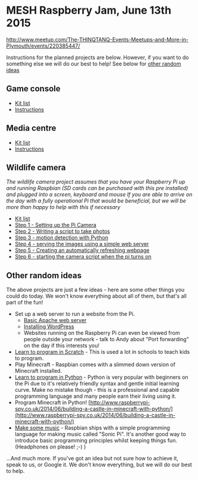# MESH Raspberry Jam, June 13th 2015
http://www.meetup.com/The-THINQTANQ-Events-Meetups-and-More-in-Plymouth/events/220385447/

Instructions for the planned projects are below. However, if you want to do something else we will do our best to help! See below for [other random ideas](#other-random-ideas)

## Game console
* [Kit list](game-console/kit-list.md)
* [Instructions](game-console/instructions.md)

## Media centre
* [Kit list](media-centre/kit-list.md)
* [Instructions](media-centre/instructions.md)

## Wildlife camera

_The wildlife camera project assumes that you have your Raspberry Pi up and running Raspbian (SD cards can be purchased with this pre installed) and plugged into a screen, keyboard and mouse_ 
_If you are able to arrive on the day with a fully operational Pi that would be beneficial, but we will be more than happy to help with this if necessary_ 

* [Kit list](wildlife-camera/kit-list.md)
* [Step 1 - Setting up the Pi Camera](wildlife-camera/step-1.md)
* [Step 2 - Writing a script to take photos](wildlife-camera/step-2.md)
* [Step 3 - motion detection with Python](wildlife-camera/step-3.md)
* [Step 4 - serving the images using a simple web server](wildlife-camera/step-4.md)
* [Step 5 - Creating an automatically refreshing webpage](wildlife-camera/step-5.md)
* [Step 6 - starting the camera script when the pi turns on](wildlife-camera/step-6.md)

## Other random ideas
The above projects are just a few ideas - here are some other things you could do today. We won't know everything about all of them, but that's all part of the fun!
* Set up a web server to run a website from the Pi.
  * [Basic Apache web server](https://www.raspberrypi.org/documentation/remote-access/web-server/apache.md)
  * [Installing WordPress](https://www.raspberrypi.org/documentation/usage/wordpress/README.md)
  * Websites running on the Raspberry Pi can even be viewed from people outside your network - talk to Andy about "Port forwarding" on the day if this interests you!
* [Learn to program in Scratch](https://www.raspberrypi.org/documentation/usage/scratch/README.md) - This is used a lot in schools to teach kids to program.
* Play Minecraft - Raspbian comes with a slimmed down version of Minecraft installed.
* [Learn to program in Python](https://www.raspberrypi.org/documentation/usage/python/README.md) - Python is very popular with beginners on the Pi due to it's relatively friendly syntax and gentle initial learning curve. Make no mistake though - this is a professional and capable programming language and many people earn their living using it.
* Program Minecraft in Python! [http://www.raspberrypi-spy.co.uk/2014/06/building-a-castle-in-minecraft-with-python/](http://www.raspberrypi-spy.co.uk/2014/06/building-a-castle-in-minecraft-with-python/)
* [Make some music](https://www.raspberrypi.org/documentation/usage/sonic-pi/README.md) - Raspbian ships with a simple programming language for making music called "Sonic Pi". It's another good way to introduce basic programming principles whilst keeping things fun. (Headphones *on* please! ;-) )

...And much more. If you've got an idea but not sure how to achieve it, speak to us, or Google it. We don't know everything, but we will do our best to help.
